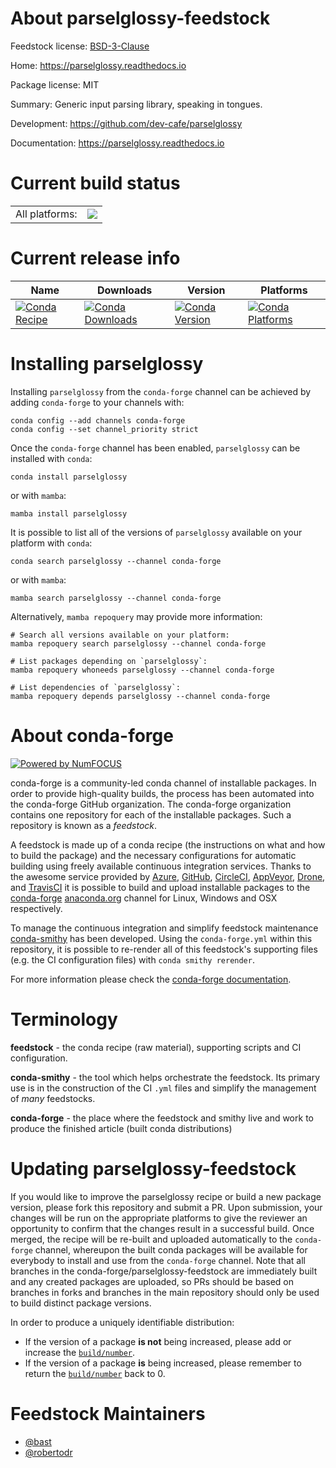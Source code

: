 About parselglossy-feedstock
============================

Feedstock license: [BSD-3-Clause](https://github.com/conda-forge/parselglossy-feedstock/blob/main/LICENSE.txt)

Home: https://parselglossy.readthedocs.io

Package license: MIT

Summary: Generic input parsing library, speaking in tongues.

Development: https://github.com/dev-cafe/parselglossy

Documentation: https://parselglossy.readthedocs.io

Current build status
====================


<table><tr><td>All platforms:</td>
    <td>
      <a href="https://dev.azure.com/conda-forge/feedstock-builds/_build/latest?definitionId=11235&branchName=main">
        <img src="https://dev.azure.com/conda-forge/feedstock-builds/_apis/build/status/parselglossy-feedstock?branchName=main">
      </a>
    </td>
  </tr>
</table>

Current release info
====================

| Name | Downloads | Version | Platforms |
| --- | --- | --- | --- |
| [![Conda Recipe](https://img.shields.io/badge/recipe-parselglossy-green.svg)](https://anaconda.org/conda-forge/parselglossy) | [![Conda Downloads](https://img.shields.io/conda/dn/conda-forge/parselglossy.svg)](https://anaconda.org/conda-forge/parselglossy) | [![Conda Version](https://img.shields.io/conda/vn/conda-forge/parselglossy.svg)](https://anaconda.org/conda-forge/parselglossy) | [![Conda Platforms](https://img.shields.io/conda/pn/conda-forge/parselglossy.svg)](https://anaconda.org/conda-forge/parselglossy) |

Installing parselglossy
=======================

Installing `parselglossy` from the `conda-forge` channel can be achieved by adding `conda-forge` to your channels with:

```
conda config --add channels conda-forge
conda config --set channel_priority strict
```

Once the `conda-forge` channel has been enabled, `parselglossy` can be installed with `conda`:

```
conda install parselglossy
```

or with `mamba`:

```
mamba install parselglossy
```

It is possible to list all of the versions of `parselglossy` available on your platform with `conda`:

```
conda search parselglossy --channel conda-forge
```

or with `mamba`:

```
mamba search parselglossy --channel conda-forge
```

Alternatively, `mamba repoquery` may provide more information:

```
# Search all versions available on your platform:
mamba repoquery search parselglossy --channel conda-forge

# List packages depending on `parselglossy`:
mamba repoquery whoneeds parselglossy --channel conda-forge

# List dependencies of `parselglossy`:
mamba repoquery depends parselglossy --channel conda-forge
```


About conda-forge
=================

[![Powered by
NumFOCUS](https://img.shields.io/badge/powered%20by-NumFOCUS-orange.svg?style=flat&colorA=E1523D&colorB=007D8A)](https://numfocus.org)

conda-forge is a community-led conda channel of installable packages.
In order to provide high-quality builds, the process has been automated into the
conda-forge GitHub organization. The conda-forge organization contains one repository
for each of the installable packages. Such a repository is known as a *feedstock*.

A feedstock is made up of a conda recipe (the instructions on what and how to build
the package) and the necessary configurations for automatic building using freely
available continuous integration services. Thanks to the awesome service provided by
[Azure](https://azure.microsoft.com/en-us/services/devops/), [GitHub](https://github.com/),
[CircleCI](https://circleci.com/), [AppVeyor](https://www.appveyor.com/),
[Drone](https://cloud.drone.io/welcome), and [TravisCI](https://travis-ci.com/)
it is possible to build and upload installable packages to the
[conda-forge](https://anaconda.org/conda-forge) [anaconda.org](https://anaconda.org/)
channel for Linux, Windows and OSX respectively.

To manage the continuous integration and simplify feedstock maintenance
[conda-smithy](https://github.com/conda-forge/conda-smithy) has been developed.
Using the ``conda-forge.yml`` within this repository, it is possible to re-render all of
this feedstock's supporting files (e.g. the CI configuration files) with ``conda smithy rerender``.

For more information please check the [conda-forge documentation](https://conda-forge.org/docs/).

Terminology
===========

**feedstock** - the conda recipe (raw material), supporting scripts and CI configuration.

**conda-smithy** - the tool which helps orchestrate the feedstock.
                   Its primary use is in the construction of the CI ``.yml`` files
                   and simplify the management of *many* feedstocks.

**conda-forge** - the place where the feedstock and smithy live and work to
                  produce the finished article (built conda distributions)


Updating parselglossy-feedstock
===============================

If you would like to improve the parselglossy recipe or build a new
package version, please fork this repository and submit a PR. Upon submission,
your changes will be run on the appropriate platforms to give the reviewer an
opportunity to confirm that the changes result in a successful build. Once
merged, the recipe will be re-built and uploaded automatically to the
`conda-forge` channel, whereupon the built conda packages will be available for
everybody to install and use from the `conda-forge` channel.
Note that all branches in the conda-forge/parselglossy-feedstock are
immediately built and any created packages are uploaded, so PRs should be based
on branches in forks and branches in the main repository should only be used to
build distinct package versions.

In order to produce a uniquely identifiable distribution:
 * If the version of a package **is not** being increased, please add or increase
   the [``build/number``](https://docs.conda.io/projects/conda-build/en/latest/resources/define-metadata.html#build-number-and-string).
 * If the version of a package **is** being increased, please remember to return
   the [``build/number``](https://docs.conda.io/projects/conda-build/en/latest/resources/define-metadata.html#build-number-and-string)
   back to 0.

Feedstock Maintainers
=====================

* [@bast](https://github.com/bast/)
* [@robertodr](https://github.com/robertodr/)

